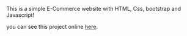 This is a simple E-Commerce website with HTML, Css, bootstrap and Javascript!

you can see this project online [here](https://fatemehrezwani.github.io/Digi-Kala-Bootstrap-website/).
